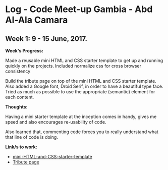 # Log - Code Meet-up Gambia - Abd Al-Ala Camara

## Week 1: 9 - 15 June, 2017.

**Week's Progress:**

Made a reusable mini HTML and CSS starter template to get up and running quickly on the projects. Included normalize css for cross browser consistency

Build the tribute page on top of the mini HTML and CSS starter template. Also added a Google font, Droid Serif, in order to have a beautiful type face. Tried as much as possible to use the appropriate (semantic) element for each content.  

**Thoughts:** 

Having a mini starter template at the inception comes in handy, gives me speed and also encourages re-usability of code.

Also learned that, commenting code forces you to really understand what that line of code is doing.  

**Link/s to work:**

- [mini-HTML-and-CSS-starter-template](https://github.com/abdalala/mini-HTML-and-CSS-starter-template)
- [Tribute page](https://github.com/abdalala/Tribute-Page)